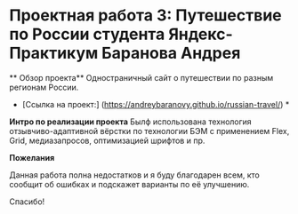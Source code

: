 # Проектная работа 3: Путешествие по России студента Яндекс-Практикум Баранова Андрея


** Обзор проекта**
Одностраничный сайт о путешествии по разным регионам России.
* [Ссылка на проект:] (https://andreybaranovy.github.io/russian-travel/) *

**Интро по реализации проекта**
Былф использована технология отзывчиво-адаптивной вёрстки по технологии БЭМ с применением Flex, Grid, медиазапросов, оптимизацией шрифтов и пр.

**Пожелания**

Данная работа полна недостатков и я буду благодарен всем, кто сообщит об ошибках и подскажет варианты по её улучшению.

Спасибо!
